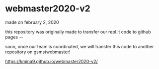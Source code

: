 # webmaster2020-v2
made on february 2, 2020

this repository was originally made to transfer our repl.it code to github pages --




soon, once our team is coordinated, we will transfer this code to another repository on gsmstwebmaster!


https://kmina9.github.io/webmaster2020-v2/
